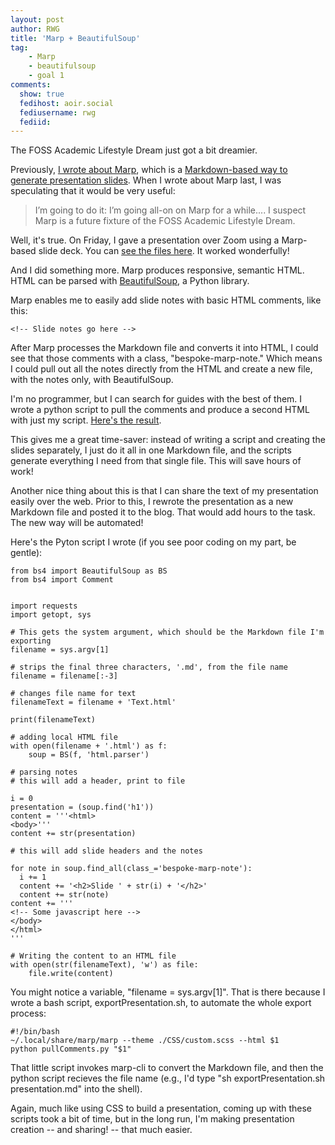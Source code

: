 ```yaml
---
layout: post
author: RWG
title: 'Marp + BeautifulSoup'
tag:
    - Marp
    - beautifulsoup
    - goal 1
comments: 
  show: true
  fedihost: aoir.social
  fediusername: rwg
  fediid:
---
```

The FOSS Academic Lifestyle Dream just got a bit dreamier.

Previously, [I wrote about Marp](/2024/12/01/marp.html), which is a [Markdown-based way to generate presentation slides](https://marp.app/). When I wrote about Marp last, I was speculating that it would be very useful:

> I’m going to do it: I’m going all-on on Marp for a while....  I suspect Marp is a future fixture of the FOSS Academic Lifestyle Dream.

Well, it's true. On Friday, I gave a presentation over Zoom using a Marp-based slide deck. You can [see the files here](https://robertwgehl.org/presentations/ITS_presentation.html). It worked wonderfully!

And I did something more. Marp produces responsive, semantic HTML. HTML can be parsed with [BeautifulSoup](https://www.crummy.com/software/BeautifulSoup/), a Python library.

<!-- more -->

Marp enables me to easily add slide notes with basic HTML comments, like this:

```
<!-- Slide notes go here -->
```

After Marp processes the Markdown file and converts it into HTML, I could see that those comments with a class, "bespoke-marp-note." Which means I could pull out all the notes directly from the HTML and create a new file, with the notes only, with BeautifulSoup.

I'm no programmer, but I can search for guides with the best of them. I wrote a python script to pull the comments and produce a second HTML with just my script. [Here's the result](https://robertwgehl.org/presentations/ITS_presentationText.html).

This gives me a great time-saver: instead of writing a script and creating the slides separately, I just do it all in one Markdown file, and the scripts generate everything I need from that single file. This will save hours of work!

Another nice thing about this is that I can share the text of my presentation easily over the web. Prior to this, I rewrote the presentation as a new Markdown file and posted it to the blog. That would add hours to the task. The new way will be automated!

Here's the Pyton script I wrote (if you see poor coding on my part, be gentle):

```
from bs4 import BeautifulSoup as BS
from bs4 import Comment


import requests
import getopt, sys

# This gets the system argument, which should be the Markdown file I'm exporting
filename = sys.argv[1]

# strips the final three characters, '.md', from the file name
filename = filename[:-3]

# changes file name for text
filenameText = filename + 'Text.html'

print(filenameText)

# adding local HTML file
with open(filename + '.html') as f:
    soup = BS(f, 'html.parser')

# parsing notes
# this will add a header, print to file

i = 0
presentation = (soup.find('h1'))
content = '''<html>
<body>'''
content += str(presentation)

# this will add slide headers and the notes

for note in soup.find_all(class_='bespoke-marp-note'):
  i += 1
  content += '<h2>Slide ' + str(i) + '</h2>'
  content += str(note)
content += '''
<!-- Some javascript here -->
</body>
</html>
'''

# Writing the content to an HTML file
with open(str(filenameText), 'w') as file:
    file.write(content)
```

You might notice a variable, "filename = sys.argv[1]". That is there because I wrote a bash script, exportPresentation.sh, to automate the whole export process:

```
#!/bin/bash
~/.local/share/marp/marp --theme ./CSS/custom.scss --html $1
python pullComments.py "$1"

```

That little script invokes marp-cli to convert the Markdown file, and then the python script recieves the file name (e.g., I'd type "sh exportPresentation.sh presentation.md" into the shell).

Again, much like using CSS to build a presentation, coming up with these scripts took a bit of time, but in the long run, I'm making presentation creation -- and sharing! -- that much easier.
